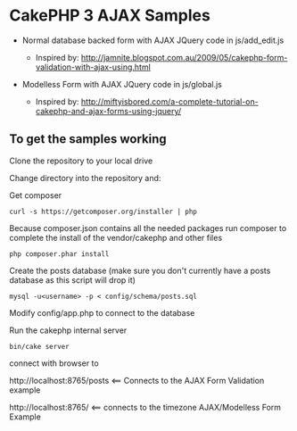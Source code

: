 # CakePHP 3 AJAX Samples

* Normal database backed form with AJAX JQuery code in js/add_edit.js
   	* Inspired by: http://jamnite.blogspot.com.au/2009/05/cakephp-form-validation-with-ajax-using.html

* Modelless Form with AJAX JQuery code in js/global.js
	* Inspired by: http://miftyisbored.com/a-complete-tutorial-on-cakephp-and-ajax-forms-using-jquery/ 

## To get the samples working

Clone the repository to your local drive

Change directory into the repository and:

Get composer

	curl -s https://getcomposer.org/installer | php

Because composer.json contains all the needed packages run composer to complete the install of the vendor/cakephp and other files

	php composer.phar install

Create the posts database (make sure you don't currently have a posts database as this script will drop it)

	mysql -u<username> -p < config/schema/posts.sql

Modify config/app.php to connect to the database

Run the cakephp internal server

	bin/cake server

connect with browser to 

http://localhost:8765/posts <== Connects to the AJAX Form Validation example

http://localhost:8765/ <== connects to the timezone AJAX/Modelless Form Example

